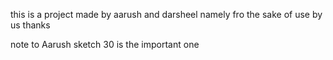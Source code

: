 this is a project made by aarush and darsheel namely fro the sake of use by us thanks 

note to Aarush sketch 30 is the important one
